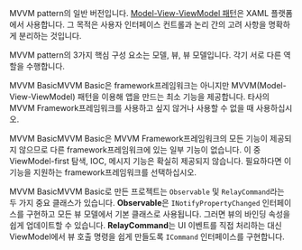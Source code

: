 ﻿MVVM pattern의 일반 버전입니다.  [Model-View-ViewModel 패턴](https://en.wikipedia.org/wiki/Model%E2%80%93view%E2%80%93viewmodel)은 XAML 플랫폼에서 사용합니다. 그 목적은 사용자 인터페이스 컨트롤과 논리 간의 고려 사항을 명확하게 분리하는 것입니다.

MVVM pattern의 3가지 핵심 구성 요소는 모델, 뷰, 뷰 모델입니다. 각기 서로 다른 역할을 수행합니다.

MVVM BasicMVVM Basic은 framework프레임워크는 아니지만 MVVM(Model-View-ViewModel) 패턴을 이용해 앱을 만드는 최소 기능을 제공합니다.
타사의 MVVM Framework프레임워크를 사용하고 싶지 않거나 사용할 수 없을 때 사용하십시오.

MVVM BasicMVVM Basic은 MVVM Framework프레임워크의 모든 기능이 제공되지 않으므로 다른 framework프레임워크에 있는 일부 기능이 없습니다. 이 중 ViewModel-first 탐색, IOC, 메시지 기능은 확실히 제공되지 않습니다. 필요하다면 이 기능을 지원하는 framework프레임워크를 선택하십시오.

MVVM BasicMVVM Basic로 만든 프로젝트는 `Observable` 및 `RelayCommand`라는 두 가지 중요 클래스가 있습니다.
**Observable**은 `INotifyPropertyChanged` 인터페이스를 구현하고 모든 뷰 모델에서 기본 클래스로 사용됩니다. 그러면 뷰의 바인딩 속성을 쉽게 업데이트할 수 있습니다.
**RelayCommand**는 UI 이벤트를 직접 처리하는 대신 ViewModel에서 뷰 호출 명령을 쉽게 만들도록 `ICommand` 인터페이스를 구현합니다.
